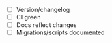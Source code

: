 - [ ] Version/changelog
- [ ] CI green
- [ ] Docs reflect changes
- [ ] Migrations/scripts documented
